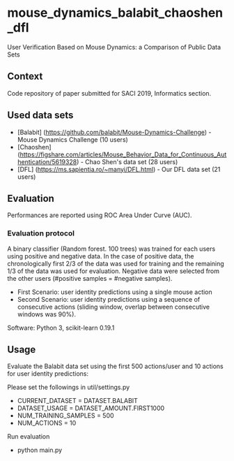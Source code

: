 # mouse_dynamics_balabit_chaoshen_dfl

User Verification Based on Mouse Dynamics: a Comparison of Public Data Sets
## Context 
Code repository of paper submitted for SACI 2019, Informatics section.
## Used data sets

* [Balabit] (https://github.com/balabit/Mouse-Dynamics-Challenge) - Mouse Dynamics Challenge (10 users)
* [Chaoshen] (https://figshare.com/articles/Mouse_Behavior_Data_for_Continuous_Authentication/5619328) - Chao Shen's data set (28 users)
* [DFL] (https://ms.sapientia.ro/~manyi/DFL.html) - Our DFL data set (21 users)



## Evaluation
Performances are reported using ROC Area Under Curve (AUC).
### Evaluation protocol

A binary classifier (Random forest. 100 trees) was trained for each users using positive and negative data. In the case of positive data, the chronologically first 2/3 of the data was used for training and the remaining 1/3 of the data was used for evaluation. Negative data were selected from the other users (#positive samples = #negative samples).

* First Scenario: user identity predictions using a single mouse action
* Second Scenario: user identity predictions using a sequence of consecutive actions (sliding window, overlap between consecutive windows was 90%).

Software: Python 3, scikit-learn 0.19.1

## Usage

Evaluate the Balabit data set using the first 500 actions/user and 10 actions for user identity predictions:

Please set the followings in util/settings.py

* CURRENT_DATASET = DATASET.BALABIT
* DATASET_USAGE = DATASET_AMOUNT.FIRST1000
* NUM_TRAINING_SAMPLES = 500
* NUM_ACTIONS = 10

Run evaluation

* python main.py
